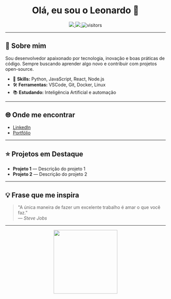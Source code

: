 <h1 align="center">
  Olá, eu sou o Leonardo 👋
</h1>

<p align="center">
  <a href="https://www.linkedin.com/in/seu-linkedin" target="_blank">
    <img src="https://img.shields.io/badge/LinkedIn-0077B5?style=for-the-badge&logo=linkedin&logoColor=white"/>
  </a>
  <a href="https://seuportfolio.com" target="_blank">
    <img src="https://img.shields.io/badge/Portfólio-222222?style=for-the-badge&logo=About.me&logoColor=white"/>
  </a>
  <img src="https://img.shields.io/github/visitors/Leocrs/Leocrs?style=for-the-badge" alt="visitors"/>
</p>

---

## 🚀 Sobre mim

Sou desenvolvedor apaixonado por tecnologia, inovação e boas práticas de código. Sempre buscando aprender algo novo e contribuir com projetos open-source.

- 🎯 **Skills:** Python, JavaScript, React, Node.js  
- 🛠️ **Ferramentas:** VSCode, Git, Docker, Linux  
- 📚 **Estudando:** Inteligência Artificial e automação  

---

## 🌐 Onde me encontrar

- [LinkedIn](https://www.linkedin.com/in/seu-linkedin)
- [Portfólio](https://seuportfolio.com)

---

## ⭐ Projetos em Destaque

- **Projeto 1** — Descrição do projeto 1  
- **Projeto 2** — Descrição do projeto 2  

---

## 💡 Frase que me inspira

> "A única maneira de fazer um excelente trabalho é amar o que você faz."  
> <em>— Steve Jobs</em>

---

<p align="center">
  <img src="https://media.giphy.com/media/26tn33aiTi1jkl6H6/giphy.gif" width="200"/>
</p>
